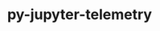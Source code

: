 ---
title: "py-jupyter-telemetry"
layout: cache
categories: [package, develop]
meta: {"compilers": ["none"], "num_specs": 22, "num_specs_by_stack": {"e4s": 11, "e4s-neoverse-v2": 11, "root": 22}, "oss": ["ubuntu22.04"], "platforms": ["linux"], "stacks": ["e4s", "e4s-neoverse-v2", "root"], "targets": ["neoverse_v2", "x86_64_v3"], "versions": ["0.1.0"]}
spec_details: [{"compiler": "none", "hash": "c3el7oo3jncohj5xa527ykfvzgeiqrep", "os": "ubuntu22.04", "platform": "linux", "size": "-", "stacks": ["e4s", "root"], "target": "x86_64_v3", "variants": ["build_system=python_pip"], "versions": ["0.1.0"]}, {"compiler": "none", "hash": "cjatl65j4taijspfmzb7njfpyk3d3vkg", "os": "ubuntu22.04", "platform": "linux", "size": "-", "stacks": ["e4s", "root"], "target": "x86_64_v3", "variants": ["build_system=python_pip"], "versions": ["0.1.0"]}, {"compiler": "none", "hash": "df57ik2bgiydqwxjurmiojk75zgveotn", "os": "ubuntu22.04", "platform": "linux", "size": "-", "stacks": ["e4s-neoverse-v2", "root"], "target": "neoverse_v2", "variants": ["build_system=python_pip"], "versions": ["0.1.0"]}, {"compiler": "none", "hash": "ebogcvrwddkjnbrk6jf3txbdjxruucw2", "os": "ubuntu22.04", "platform": "linux", "size": "-", "stacks": ["e4s", "root"], "target": "x86_64_v3", "variants": ["build_system=python_pip"], "versions": ["0.1.0"]}, {"compiler": "none", "hash": "fxp2oejbbhe3gp5urrn5bo2c2ha5uxm5", "os": "ubuntu22.04", "platform": "linux", "size": "-", "stacks": ["e4s-neoverse-v2", "root"], "target": "neoverse_v2", "variants": ["build_system=python_pip"], "versions": ["0.1.0"]}, {"compiler": "none", "hash": "g7iimtqrufn2nl4azdxqzsurnyfynaw7", "os": "ubuntu22.04", "platform": "linux", "size": "-", "stacks": ["e4s", "root"], "target": "x86_64_v3", "variants": ["build_system=python_pip"], "versions": ["0.1.0"]}, {"compiler": "none", "hash": "iingrophavkr32od7zd4ec6shmq6cz6e", "os": "ubuntu22.04", "platform": "linux", "size": "-", "stacks": ["e4s", "root"], "target": "x86_64_v3", "variants": ["build_system=python_pip"], "versions": ["0.1.0"]}, {"compiler": "none", "hash": "jbpgv5q3wuzec63lnotkhcd3gxf25jmr", "os": "ubuntu22.04", "platform": "linux", "size": "-", "stacks": ["e4s", "root"], "target": "x86_64_v3", "variants": ["build_system=python_pip"], "versions": ["0.1.0"]}, {"compiler": "none", "hash": "le7wa7y7sfewm6rqrhlwbxx6jr5bzrkn", "os": "ubuntu22.04", "platform": "linux", "size": "-", "stacks": ["e4s-neoverse-v2", "root"], "target": "neoverse_v2", "variants": ["build_system=python_pip"], "versions": ["0.1.0"]}, {"compiler": "none", "hash": "libujstlye5lfufxloj43oqwi2k45hlg", "os": "ubuntu22.04", "platform": "linux", "size": "-", "stacks": ["e4s-neoverse-v2", "root"], "target": "neoverse_v2", "variants": ["build_system=python_pip"], "versions": ["0.1.0"]}, {"compiler": "none", "hash": "mznwiiy53sj4ufu4nslanmxasjzij6f6", "os": "ubuntu22.04", "platform": "linux", "size": "-", "stacks": ["e4s-neoverse-v2", "root"], "target": "neoverse_v2", "variants": ["build_system=python_pip"], "versions": ["0.1.0"]}, {"compiler": "none", "hash": "nyfsdrznanjgi22rg3xdubbrxaf3tnqo", "os": "ubuntu22.04", "platform": "linux", "size": "-", "stacks": ["e4s-neoverse-v2", "root"], "target": "neoverse_v2", "variants": ["build_system=python_pip"], "versions": ["0.1.0"]}, {"compiler": "none", "hash": "obnw2oxdd7yt7n2vay7lao26xmx556cr", "os": "ubuntu22.04", "platform": "linux", "size": "-", "stacks": ["e4s", "root"], "target": "x86_64_v3", "variants": ["build_system=python_pip"], "versions": ["0.1.0"]}, {"compiler": "none", "hash": "p2elzv65tlaae2cotmrojogn7yyzhhjr", "os": "ubuntu22.04", "platform": "linux", "size": "-", "stacks": ["e4s", "root"], "target": "x86_64_v3", "variants": ["build_system=python_pip"], "versions": ["0.1.0"]}, {"compiler": "none", "hash": "q3fb6d7qt4vq6tvdm6fzt7ctkprihrvt", "os": "ubuntu22.04", "platform": "linux", "size": "-", "stacks": ["e4s", "root"], "target": "x86_64_v3", "variants": ["build_system=python_pip"], "versions": ["0.1.0"]}, {"compiler": "none", "hash": "rlbhfycq4opwerdwrtdhzylprcxdgvw7", "os": "ubuntu22.04", "platform": "linux", "size": "-", "stacks": ["e4s-neoverse-v2", "root"], "target": "neoverse_v2", "variants": ["build_system=python_pip"], "versions": ["0.1.0"]}, {"compiler": "none", "hash": "sjq5rueqj76jnx7bs7frp72tg62txfds", "os": "ubuntu22.04", "platform": "linux", "size": "-", "stacks": ["e4s", "root"], "target": "x86_64_v3", "variants": ["build_system=python_pip"], "versions": ["0.1.0"]}, {"compiler": "none", "hash": "ucclbmu4jw6boowndflzji5q3uyxkysb", "os": "ubuntu22.04", "platform": "linux", "size": "-", "stacks": ["e4s-neoverse-v2", "root"], "target": "neoverse_v2", "variants": ["build_system=python_pip"], "versions": ["0.1.0"]}, {"compiler": "none", "hash": "ujk4gbjwv2djx6xtoy3w3iwxsj46pke3", "os": "ubuntu22.04", "platform": "linux", "size": "-", "stacks": ["e4s-neoverse-v2", "root"], "target": "neoverse_v2", "variants": ["build_system=python_pip"], "versions": ["0.1.0"]}, {"compiler": "none", "hash": "uxvsazaz3x62avnovlhxnsdlbythhw2h", "os": "ubuntu22.04", "platform": "linux", "size": "-", "stacks": ["e4s-neoverse-v2", "root"], "target": "neoverse_v2", "variants": ["build_system=python_pip"], "versions": ["0.1.0"]}, {"compiler": "none", "hash": "xb5vbtli5xrapgplbtfqvugmlkar6wcw", "os": "ubuntu22.04", "platform": "linux", "size": "-", "stacks": ["e4s-neoverse-v2", "root"], "target": "neoverse_v2", "variants": ["build_system=python_pip"], "versions": ["0.1.0"]}, {"compiler": "none", "hash": "yxmkam4tl2myty6iisg6i2bw2gkrbadv", "os": "ubuntu22.04", "platform": "linux", "size": "-", "stacks": ["e4s", "root"], "target": "x86_64_v3", "variants": ["build_system=python_pip"], "versions": ["0.1.0"]}]
---